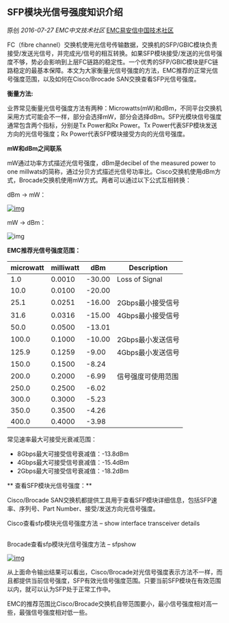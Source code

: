 ## SFP模块光信号强度知识介绍

原创 *2016-07-27* *EMC中文技术社区* [EMC易安信中国技术社区](https://mp.weixin.qq.com/s?__biz=MjM5NjY0NzAwMg==&mid=2651771237&idx=3&sn=24407d0aa7716dae534e832ed56555a4&scene=21##)

FC（fibre channel）交换机使用光信号传输数据，交换机的SFP/GBIC模块负责接受/发送光信号，并完成光/信号的相互转换。如果SFP模块接受/发送的光信号强度不够，势必会影响到上层FC链路的稳定性。一个优秀的SFP/GBIC模块是FC链路稳定的最基本保障。本文为大家衡量光信号强度的方法，EMC推荐的正常光信号强度范围，以及如何在Cisco/Brocade SAN交换查看SFP光信号强度。

 

**衡量方法:**

 

业界常见衡量光信号强度方法有两种：Microwatts(mW)和dBm，不同平台交换机采用方式可能会不一样，部分会选择mW，部分会选择dBm。SFP光模块信号强度通常包含两个指标，分别是Tx Power和Rx Power。Tx Power代表SFP模块发送方向的光信号强度；Rx Power代表SFP模块接受方向的光信号强度。

 

**mW和dBm之间联系**

mW通过功率方式描述光信号强度，dBm是decibel of the measured power to one millwats的简称，通过分贝方式描述光信号功率比。Cisco交换机使用dBm方式，Brocade交换机使用mW方式。两者可以通过以下公式互相转换：

dBm -> mW：

 

[![img](http://mmbiz.qpic.cn/mmbiz/TztEwAzAQIVrHiaZvt93tBDfUsSEgLf2XjUSLGThkNqicPQiciatW2EJM7qsMkA7kYt9NWuic2HaKTUsuib9hLuMuYng/640?wx_fmt=png&tp=webp&wxfrom=5&wx_lazy=1)]()

mW -> dBm：

![img](http://mmbiz.qpic.cn/mmbiz/TztEwAzAQIVrHiaZvt93tBDfUsSEgLf2XHVYcicW61bico7duwTsicCmzj6Xj0GzicG7EdkKMP4Yjbvj2S7yag6sSTg/640?wx_fmt=png&tp=webp&wxfrom=5&wx_lazy=1) 

**EMC推荐光信号强度范围：**

 

| microwatt | milliwatt | dBm    | Description    |
| --------- | --------- | ------ | -------------- |
| 1.0       | 0.0010    | -30.00 | Loss of Signal |
| 10.0      | 0.0100    | -20.00 |                |
| 25.1      | 0.0251    | -16.00 | 2Gbps最小接受信号    |
| 31.6      | 0.0316    | -15.00 | 4Gbps最小接受信号    |
| 50.0      | 0.0500    | -13.01 |                |
| 100.0     | 0.1000    | -10.00 | 2Gbps最小发送信号    |
| 125.9     | 0.1259    | -9.00  | 4Gbps最小发送信号    |
| 150.0     | 0.1500    | -8.24  |                |
| 200.0     | 0.2000    | -6.99  | 信号强度可使用范围      |
| 250.0     | 0.2500    | -6.02  |                |
| 300.0     | 0.3000    | -5.23  |                |
| 350.0     | 0.3500    | -4.26  |                |
| 400.0     | 0.4000    | -3.98  |                |

 

常见速率最大可接受光衰减范围：

- 8Gbps最大可接受信号衰减值：-13.8dBm
- 4Gbps最大可接受信号衰减值：-15.4dBm
- 2Gbps最大可接受信号衰减值：-18.2dBm

 

**   查看SFP模块光信号强度：**

 

Cisco/Brocade SAN交换机都提供工具用于查看SFP模块详细信息，包括SFP速率、序列号、Part Number、接受/发送方向光信号强度。

 

   Cisco查看sfp模块光信号强度方法 – show interface transceiver details

![img](data:image/gif;base64,iVBORw0KGgoAAAANSUhEUgAAAAEAAAABCAYAAAAfFcSJAAAADUlEQVQImWNgYGBgAAAABQABh6FO1AAAAABJRU5ErkJggg==)

 

 

Brocade查看sfp模块光信号强度方法 – sfpshow

 

[![img](http://mmbiz.qpic.cn/mmbiz/TztEwAzAQIVrHiaZvt93tBDfUsSEgLf2XKMGcDxM9BAIf2aYvoZPjoRoExnpKvtVPyhibQHwZVh9uFa6LLBQVepQ/640?wx_fmt=png&tp=webp&wxfrom=5&wx_lazy=1)]()

从上面命令输出结果可以看出，Cisco/Brocade对光信号强度表示方法不一样，而且都提供当前信号强度，SFP有效光信号强度范围。只要当前SFP模块在有效范围以内，就可以认为SFP处于正常工作中。

EMC的推荐范围比Cisco/Brocade交换机自带范围要小，最小信号强度相对高一些，最强信号强度相对低一些。